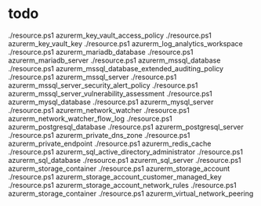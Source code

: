 # todo

./resource.ps1 azurerm_key_vault_access_policy
./resource.ps1 azurerm_key_vault_key
./resource.ps1 azurerm_log_analytics_workspace
./resource.ps1 azurerm_mariadb_database
./resource.ps1 azurerm_mariadb_server
./resource.ps1 azurerm_mssql_database
./resource.ps1 azurerm_mssql_database_extended_auditing_policy
./resource.ps1 azurerm_mssql_server
./resource.ps1 azurerm_mssql_server_security_alert_policy
./resource.ps1 azurerm_mssql_server_vulnerability_assessment
./resource.ps1 azurerm_mysql_database
./resource.ps1 azurerm_mysql_server
./resource.ps1 azurerm_network_watcher
./resource.ps1 azurerm_network_watcher_flow_log
./resource.ps1 azurerm_postgresql_database
./resource.ps1 azurerm_postgresql_server
./resource.ps1 azurerm_private_dns_zone
./resource.ps1 azurerm_private_endpoint
./resource.ps1 azurerm_redis_cache
./resource.ps1 azurerm_sql_active_directory_administrator
./resource.ps1 azurerm_sql_database
./resource.ps1 azurerm_sql_server
./resource.ps1 azurerm_storage_container
./resource.ps1 azurerm_storage_account
./resource.ps1 azurerm_storage_account_customer_managed_key
./resource.ps1 azurerm_storage_account_network_rules
./resource.ps1 azurerm_storage_container
./resource.ps1 azurerm_virtual_network_peering
